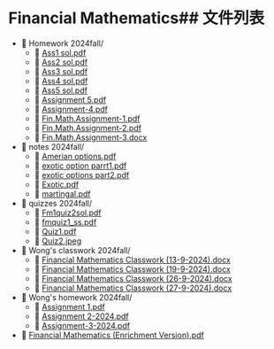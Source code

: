 # Financial Mathematics## 文件列表
- 📁 Homework 2024fall/
    - 📄 [Ass1 sol.pdf](https://github.com/FM-Course/bnbu-fm-course-sharing/blob/master/Financial%20Mathematics/Homework%202024fall/Ass1%20sol.pdf)
    - 📄 [Ass2 sol.pdf](https://github.com/FM-Course/bnbu-fm-course-sharing/blob/master/Financial%20Mathematics/Homework%202024fall/Ass2%20sol.pdf)
    - 📄 [Ass3 sol.pdf](https://github.com/FM-Course/bnbu-fm-course-sharing/blob/master/Financial%20Mathematics/Homework%202024fall/Ass3%20sol.pdf)
    - 📄 [Ass4 sol.pdf](https://github.com/FM-Course/bnbu-fm-course-sharing/blob/master/Financial%20Mathematics/Homework%202024fall/Ass4%20sol.pdf)
    - 📄 [Ass5 sol.pdf](https://github.com/FM-Course/bnbu-fm-course-sharing/blob/master/Financial%20Mathematics/Homework%202024fall/Ass5%20sol.pdf)
    - 📄 [Assignment 5.pdf](https://github.com/FM-Course/bnbu-fm-course-sharing/blob/master/Financial%20Mathematics/Homework%202024fall/Assignment%205.pdf)
    - 📄 [Assignment-4.pdf](https://github.com/FM-Course/bnbu-fm-course-sharing/blob/master/Financial%20Mathematics/Homework%202024fall/Assignment-4.pdf)
    - 📄 [Fin.Math.Assignment-1.pdf](https://github.com/FM-Course/bnbu-fm-course-sharing/blob/master/Financial%20Mathematics/Homework%202024fall/Fin.Math.Assignment-1.pdf)
    - 📄 [Fin.Math.Assignment-2.pdf](https://github.com/FM-Course/bnbu-fm-course-sharing/blob/master/Financial%20Mathematics/Homework%202024fall/Fin.Math.Assignment-2.pdf)
    - 📄 [Fin.Math.Assignment-3.docx](https://github.com/FM-Course/bnbu-fm-course-sharing/blob/master/Financial%20Mathematics/Homework%202024fall/Fin.Math.Assignment-3.docx)
- 📁 notes 2024fall/
    - 📄 [Amerian options.pdf](https://github.com/FM-Course/bnbu-fm-course-sharing/blob/master/Financial%20Mathematics/notes%202024fall/Amerian%20options.pdf)
    - 📄 [exotic option parrt1.pdf](https://github.com/FM-Course/bnbu-fm-course-sharing/blob/master/Financial%20Mathematics/notes%202024fall/exotic%20option%20parrt1.pdf)
    - 📄 [exotic options part2.pdf](https://github.com/FM-Course/bnbu-fm-course-sharing/blob/master/Financial%20Mathematics/notes%202024fall/exotic%20options%20part2.pdf)
    - 📄 [Exotic.pdf](https://github.com/FM-Course/bnbu-fm-course-sharing/blob/master/Financial%20Mathematics/notes%202024fall/Exotic.pdf)
    - 📄 [martingal.pdf](https://github.com/FM-Course/bnbu-fm-course-sharing/blob/master/Financial%20Mathematics/notes%202024fall/martingal.pdf)
- 📁 quizzes 2024fall/
    - 📄 [Fm1quiz2sol.pdf](https://github.com/FM-Course/bnbu-fm-course-sharing/blob/master/Financial%20Mathematics/quizzes%202024fall/Fm1quiz2sol.pdf)
    - 📄 [fmquiz1_ss.pdf](https://github.com/FM-Course/bnbu-fm-course-sharing/blob/master/Financial%20Mathematics/quizzes%202024fall/fmquiz1_ss.pdf)
    - 📄 [Quiz1.pdf](https://github.com/FM-Course/bnbu-fm-course-sharing/blob/master/Financial%20Mathematics/quizzes%202024fall/Quiz1.pdf)
    - 📄 [Quiz2.jpeg](https://github.com/FM-Course/bnbu-fm-course-sharing/blob/master/Financial%20Mathematics/quizzes%202024fall/Quiz2.jpeg)
- 📁 Wong's classwork 2024fall/
    - 📄 [Financial Mathematics Classwork (13-9-2024).docx](https://github.com/FM-Course/bnbu-fm-course-sharing/blob/master/Financial%20Mathematics/Wong's%20classwork%202024fall/Financial%20Mathematics%20Classwork%20(13-9-2024).docx)
    - 📄 [Financial Mathematics Classwork (19-9-2024).docx](https://github.com/FM-Course/bnbu-fm-course-sharing/blob/master/Financial%20Mathematics/Wong's%20classwork%202024fall/Financial%20Mathematics%20Classwork%20(19-9-2024).docx)
    - 📄 [Financial Mathematics Classwork (26-9-2024).docx](https://github.com/FM-Course/bnbu-fm-course-sharing/blob/master/Financial%20Mathematics/Wong's%20classwork%202024fall/Financial%20Mathematics%20Classwork%20(26-9-2024).docx)
    - 📄 [Financial Mathematics Classwork (27-9-2024).docx](https://github.com/FM-Course/bnbu-fm-course-sharing/blob/master/Financial%20Mathematics/Wong's%20classwork%202024fall/Financial%20Mathematics%20Classwork%20(27-9-2024).docx)
- 📁 Wong's homework 2024fall/
    - 📄 [Assignment 1.pdf](https://github.com/FM-Course/bnbu-fm-course-sharing/blob/master/Financial%20Mathematics/Wong's%20homework%202024fall/Assignment%201.pdf)
    - 📄 [Assignment 2-2024.pdf](https://github.com/FM-Course/bnbu-fm-course-sharing/blob/master/Financial%20Mathematics/Wong's%20homework%202024fall/Assignment%202-2024.pdf)
    - 📄 [Assignment-3-2024.pdf](https://github.com/FM-Course/bnbu-fm-course-sharing/blob/master/Financial%20Mathematics/Wong's%20homework%202024fall/Assignment-3-2024.pdf)
- 📄 [Financial Mathematics (Enrichment Version).pdf](https://github.com/FM-Course/bnbu-fm-course-sharing/blob/master/Financial%20Mathematics/Financial%20Mathematics%20(Enrichment%20Version).pdf)
